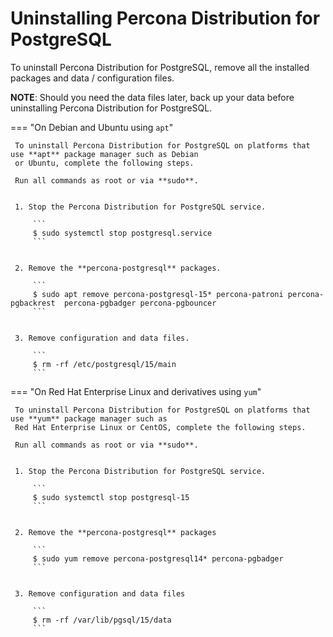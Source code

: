 # Uninstalling Percona Distribution for PostgreSQL

To uninstall Percona Distribution for PostgreSQL, remove all the installed packages and data / configuration files.

**NOTE**: Should you need the data files later, back up your data before uninstalling Percona Distribution for PostgreSQL.

=== "On Debian and Ubuntu using `apt`"

     To uninstall Percona Distribution for PostgreSQL on platforms that use **apt** package manager such as Debian
     or Ubuntu, complete the following steps.

     Run all commands as root or via **sudo**.


     1. Stop the Percona Distribution for PostgreSQL service.

         ```
         $ sudo systemctl stop postgresql.service
         ```


     2. Remove the **percona-postgresql** packages.

         ```
         $ sudo apt remove percona-postgresql-15* percona-patroni percona-pgbackrest  percona-pgbadger percona-pgbouncer
         ```


     3. Remove configuration and data files.

         ```
         $ rm -rf /etc/postgresql/15/main
         ```

=== "On Red Hat Enterprise Linux and derivatives using `yum`"

     To uninstall Percona Distribution for PostgreSQL on platforms that use **yum** package manager such as
     Red Hat Enterprise Linux or CentOS, complete the following steps.

     Run all commands as root or via **sudo**.


     1. Stop the Percona Distribution for PostgreSQL service.
        
         ```
         $ sudo systemctl stop postgresql-15
         ```


     2. Remove the **percona-postgresql** packages

         ```
         $ sudo yum remove percona-postgresql14* percona-pgbadger
         ```


     3. Remove configuration and data files

         ```
         $ rm -rf /var/lib/pgsql/15/data
         ```
